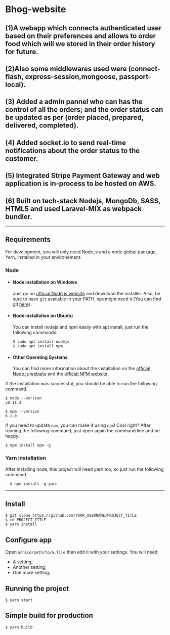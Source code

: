 # Bhog-website

(1)A webapp which connects authenticated user based on their preferences and allows to order food which will we stored in their order history for future.
--
(2)Also some middlewares used were (connect-flash, express-session,mongoose, passport-local).
--
(3) Added a admin pannel who can has the control of all the orders; and the order status can be updated as per (order placed, prepared, delivered, completed).
--
(4) Added socket.io to send real-time notifications about the order status to the customer.
--
(5) Integrated Stripe Payment Gateway and web application is in-process to be hosted on AWS.
--
(6) Built on tech-stack Nodejs, MongoDb, SASS, HTML5 and used Laravel-MIX as webpack bundler.
--
---
## Requirements

For development, you will only need Node.js and a node global package, Yarn, installed in your environement.

### Node
- #### Node installation on Windows

  Just go on [official Node.js website](https://nodejs.org/) and download the installer.
Also, be sure to have `git` available in your PATH, `npm` might need it (You can find git [here](https://git-scm.com/)).

- #### Node installation on Ubuntu

  You can install nodejs and npm easily with apt install, just run the following commands.

      $ sudo apt install nodejs
      $ sudo apt install npm

- #### Other Operating Systems
  You can find more information about the installation on the [official Node.js website](https://nodejs.org/) and the [official NPM website](https://npmjs.org/).

If the installation was successful, you should be able to run the following command.

    $ node --version
    v8.11.3

    $ npm --version
    6.1.0

If you need to update `npm`, you can make it using `npm`! Cool right? After running the following command, just open again the command line and be happy.

    $ npm install npm -g

###
### Yarn installation
  After installing node, this project will need yarn too, so just run the following command.

      $ npm install -g yarn

---

## Install

    $ git clone https://github.com/YOUR_USERNAME/PROJECT_TITLE
    $ cd PROJECT_TITLE
    $ yarn install

## Configure app

Open `a/nice/path/to/a.file` then edit it with your settings. You will need:

- A setting;
- Another setting;
- One more setting;

## Running the project

    $ yarn start

## Simple build for production

    $ yarn build
